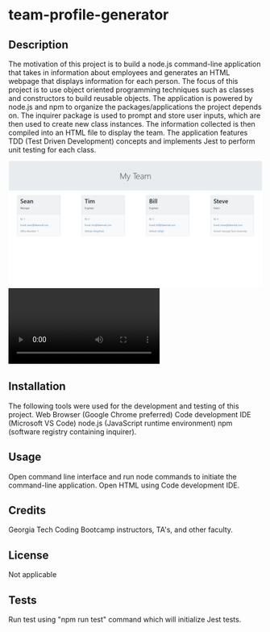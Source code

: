 # team-profile-generator

## Description

The motivation of this project is to build a node.js command-line application that takes in information about employees and generates an HTML webpage that displays information for each person. The focus of this project is to use object oriented programming techniques such as classes and constructors to build reusable objects. The application is powered by node.js and npm to organize the packages/applications the project depends on. The inquirer package is used to prompt and store user inputs, which are then used to create new class instances. The information collected is then compiled into an HTML file to display the team. The application features TDD (Test Driven Development) concepts and implements Jest to perform unit testing for each class.

![](screenshot.JPG)
![](walkthrough.WEBM)

## Installation

The following tools were used for the development and testing of this project. Web Browser (Google Chrome preferred) Code development IDE (Microsoft VS Code) node.js (JavaScript runtime environment) npm (software registry containing inquirer).

## Usage

Open command line interface and run node commands to initiate the command-line application. Open HTML using Code development IDE. 

## Credits

Georgia Tech Coding Bootcamp instructors, TA's, and other faculty.

## License

Not applicable

## Tests
Run test using "npm run test" command which will initialize Jest tests.